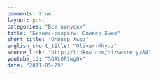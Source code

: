 ```yaml
---
comments: true
layout: post
categories: "Все выпуски"
title: "Бизнес-секреты: Оливер Хьюз"
short_title: "Оливер Хьюз"
english_short_title: "Oliver-Khyuz"
source_link: "http://tinkov.com/bizsekrety/84"
youtube_id: "5QAL0R1wgOk"
date: "2011-05-29"
---
```


